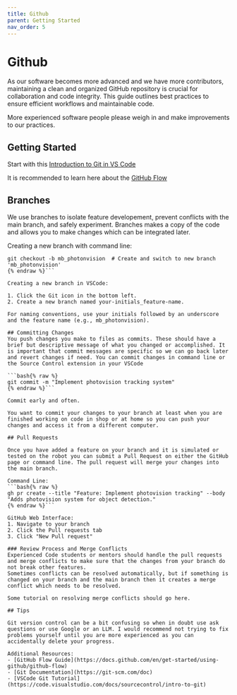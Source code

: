 ```yaml
---
title: Github
parent: Getting Started
nav_order: 5
---
```


# Github
As our software becomes more advanced and we have more contributors, maintaining a clean and organized GitHub repository is crucial for collaboration and code integrity. This guide outlines best practices to ensure efficient workflows and maintainable code.

More experienced software people please weigh in and make improvements to our practices.

## Getting Started
Start with this [Introduction to Git in VS Code](https://code.visualstudio.com/docs/sourcecontrol/intro-to-git)

It is recommended to learn here about the [GitHub Flow](https://docs.github.com/en/get-started/using-github/github-flow)

## Branches
We use branches to isolate feature developement, prevent conflicts with the main branch, and safely experiment. Branches makes a copy of the code and allows you to make changes which can be integrated later. 

Creating a new branch with command line:

```bash{% raw %}
git checkout -b mb_photonvision  # Create and switch to new branch 'mb_photonvision'
{% endraw %}```

Creating a new branch in VSCode:

1. Click the Git icon in the bottom left.
2. Create a new branch named your-initials_feature-name.

For naming conventions, use your initials followed by an underscore and the feature name (e.g., mb_photonvision).

## Committing Changes
You push changes you make to files as commits. These should have a brief but descriptive message of what you changed or accomplished. It is important that commit messages are specific so we can go back later and revert changes if need. You can commit changes in command line or the Source Control extension in your VSCode

```bash{% raw %}
git commit -m "Implement photovision tracking system"
{% endraw %}```

Commit early and often. 

You want to commit your changes to your branch at least when you are finished working on code in shop or at home so you can push your changes and access it from a different computer.

## Pull Requests

Once you have added a feature on your branch and it is simulated or tested on the robot you can submit a Pull Request on either the GitHub page or command line. The pull request will merge your changes into the main branch. 

Command Line:
```bash{% raw %}
gh pr create --title "Feature: Implement photovision tracking" --body "Adds photovision system for object detection."
{% endraw %}```

GitHub Web Interface:
1. Navigate to your branch
2. Click the Pull requests tab
3. Click "New Pull request"

### Review Process and Merge Conflicts
Experienced Code students or mentors should handle the pull requests and merge conflicts to make sure that the changes from your branch do not break other features.
Sometimes conflicts can be resolved automatically, but if something is changed on your branch and the main branch then it creates a merge conflict which needs to be resolved. 

Some tutorial on resolving merge conflicts should go here.

## Tips

Git version control can be a bit confusing so when in doubt use ask questions or use Google or an LLM. I would recommend not trying to fix problems yourself until you are more experienced as you can accidentally delete your progress.

Additional Resources:
- [GitHub Flow Guide](https://docs.github.com/en/get-started/using-github/github-flow)
- [Git Documentation](https://git-scm.com/doc)
- [VSCode Git Tutorial](https://code.visualstudio.com/docs/sourcecontrol/intro-to-git)

